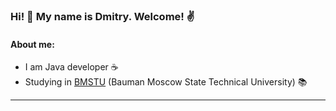 ### Hi! 👋 My name is Dmitry. Welcome! :v:

#### About me:

* I am Java developer :coffee:
* Studying in [BMSTU](https://bmstu.ru/) (Bauman Moscow State Technical University) :books:
-----------
